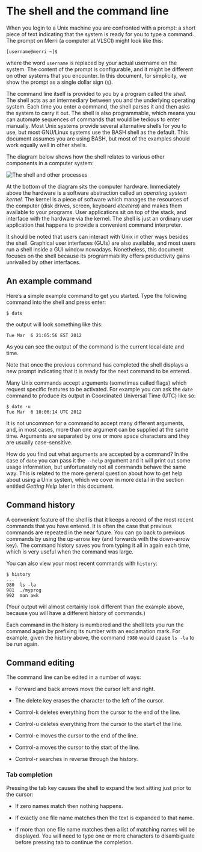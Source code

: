 # The shell and the command line

When you login to a Unix machine you are confronted with a prompt: a short piece of text indicating that the system is ready for you to type a command. The prompt on Merri (a computer at VLSCI) might look like this:

```
[username@merri ~]$
```

where the word `username` is replaced by your actual username on the system. The content of the prompt is configurable, and it might be different on other systems that you encounter. In this document, for simplicity, we show the prompt as a single dollar sign (`$`).

The command line itself is provided to you by a program called the *shell*. The shell acts as an intermediary between you and the underlying operating system. Each time you enter a command, the shell parses it and then asks the system to carry it out. The shell is also programmable, which means you can automate sequences of commands that would be tedious to enter manually. Most Unix systems provide several alternative shells for you to use, but most GNU/Linux systems use the BASH shell as the default. This document assumes you are using BASH, but most of the examples should work equally well in other shells.

The diagram below shows how the shell relates to various other components in a computer system:

![The shell and other processes](using_unix/img/shell_processes.png)

At the bottom of the diagram sits the computer hardware. Immediately above the hardware is a software abstraction called an *operating system kernel.* The kernel is a piece of software which manages the resources of the computer (disk drives, screen, keyboard *etcetera*) and makes them available to your programs. User applications sit on top of the stack, and interface with the hardware via the kernel. The shell is just an ordinary user application that happens to provide a convenient command interpreter. 

It should be noted that users can interact with Unix in other ways besides the shell. Graphical user interfaces (GUIs) are also available, and most users run a shell inside a GUI window nowadays. Nonetheless, this document focuses on the shell because its programmability offers productivity gains unrivalled by other interfaces. 

## An example command

Here’s a simple example command to get you started. Type the following command into the shell and press enter:

```
$ date
```

the output will look something like this:

```
Tue Mar  6 21:05:56 EST 2012
```

As you can see the output of the command is the current local date and time.

Note that once the previous command has completed the shell displays a new prompt indicating that it is ready for the next command to be entered.

Many Unix commands accept arguments (sometimes called flags) which request specific features to be activated. For example you can ask the `date` command to produce its output in Coordinated Universal Time (UTC) like so:

```
$ date -u
Tue Mar  6 10:06:14 UTC 2012
```

It is not uncommon for a command to accept many different arguments, and, in most cases, more than one argument can be supplied at the same time. Arguments are separated by one or more space characters and they are usually case-sensitive. 

How do you find out what arguments are accepted by a command? In the case of `date` you can pass it the `--help` argument and it will print out some usage information, but unfortunately not all commands behave the same way. This is related to the more general question about how to get help about using a Unix system, which we cover in more detail in the section entitled *Getting Help* later in this document.

## Command history

A convenient feature of the shell is that it keeps a record of the most recent commands that you have entered. It is often the case that previous commands are repeated in the near future. You can go back to previous commands by using the up-arrow key (and forwards with the down-arrow key). The command history saves you from typing it all in again each time, which is very useful when the command was large.

You can also view your most recent commands with `history`:

```
$ history
...
980  ls -la
981  ./myprog
992  man awk
```

(Your output will almost certainly look different than the example above, because you will have a different history of commands.)

Each command in the history is numbered and the shell lets you run the command again by prefixing its number with an exclamation mark. For example, given the history above, the command `!980` would cause `ls -la` to be run again.

## Command editing

The command line can be edited in a number of ways:

* Forward and back arrows move the cursor left and right.

* The delete key erases the character to the left of the cursor.

* Control-k deletes everything from the cursor to the end of the line.

* Control-u deletes everything from the cursor to the start of the line.

* Control-e moves the cursor to the end of the line.

* Control-a moves the cursor to the start of the line.

* Control-r searches in reverse through the history.

### Tab completion

Pressing the tab key causes the shell to expand the text sitting just prior to the cursor:

* If zero names match then nothing happens.

* If exactly one file name matches then the text is expanded to that name.

* If more than one file name matches then a list of matching names will be displayed. You will need to type one or more characters to disambiguate before pressing tab to continue the completion.
